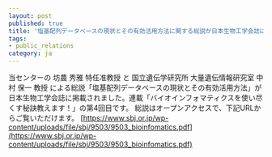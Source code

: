 ```yaml
---
layout: post
published: true
title: '塩基配列データベースの現状とその有効活用方法に関する総説が日本生物工学会誌に掲載されました'
tags:
- public_relations
category: ja
---
```

当センターの 坊農 秀雅 特任准教授 と 国立遺伝学研究所 大量遺伝情報研究室 中村 保一 教授 による総説「塩基配列データベースの現状とその有効活用方法」が日本生物工学会誌に掲載されました。連載「バイオインフォマティクスを使い尽くす秘訣教えます！」の第4回目です。
総説はオープンアクセスで、下記URLからご覧いただけます。
[https://www.sbj.or.jp/wp-content/uploads/file/sbj/9503/9503_bioinfomatics.pdf](https://www.sbj.or.jp/wp-content/uploads/file/sbj/9503/9503_bioinfomatics.pdf)